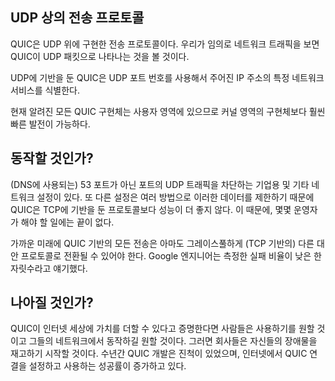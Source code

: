 <!--
## Transfer protocol over UDP

QUIC is a transfer protocol implemented on top of UDP. If you watch your network
traffic casually, you will see QUIC appear as UDP packets.

Based on UDP it also then uses UDP port numbers to identify specific network
services on a given IP address.

All known QUIC implementations are currently in user-space, which allows for
more rapid evolution than kernel-space implementations typically allow.

## Will it work?

There are enterprises and other network setups that block UDP traffic on other
ports than 53 (used for DNS). Others throttle such data in ways that makes
QUIC perform worse than TCP based protocols. There is no end to what some
operators may do.

For the foreseeable future, all use of QUIC-based transports will probably
have to be able to gracefully fall-back to another (TCP-based) alternative.
Google engineers have previously mentioned measured failure rates in the low
single-digit percentages.

## Will it improve?

Chances are that if QUIC proves to be a valuable addition to the Internet
world, people will want to use it and they will want it to function in their
networks and then companies may start to reconsider their obstacles. During
the years the development of QUIC has progressed, the success rate for
establishing and using QUIC connections across the Internet has increased.
-->

## UDP 상의 전송 프로토콜

QUIC은 UDP 위에 구현한 전송 프로토콜이다. 우리가 임의로 네트워크 트래픽을 보면
QUIC이 UDP 패킷으로 나타나는 것을 볼 것이다.

UDP에 기반을 둔 QUIC은 UDP 포트 번호를 사용해서 주어진 IP 주소의 특정 네트워크 서비스를 식별한다.

현재 알려진 모든 QUIC 구현체는 사용자 영역에 있으므로 커널 영역의 구현체보다 훨씬 빠른 발전이 가능하다.

## 동작할 것인가?

(DNS에 사용되는) 53 포트가 아닌 포트의 UDP 트래픽을 차단하는 기업용 및 기타 네트워크 설정이 있다.
또 다른 설정은 여러 방법으로 이러한 데이터를 제한하기 때문에 QUIC은 TCP에 기반을 둔 프로토콜보다
성능이 더 좋지 않다. 이 때문에, 몇몇 운영자가 해야 할 일에는 끝이 없다.

가까운 미래에 QUIC 기반의 모든 전송은 아마도 그레이스풀하게 (TCP 기반의) 다른 대안 프로토콜로
전환될 수 있어야 한다. Google 엔지니어는 측정한 실패 비율이 낮은 한 자릿수라고 얘기했다.

## 나아질 것인가?

QUIC이 인터넷 세상에 가치를 더할 수 있다고 증명한다면 사람들은 사용하기를 원할 것이고 그들의
네트워크에서 동작하길 원할 것이다. 그러면 회사들은 자신들의 장애물을 재고하기 시작할 것이다.
수년간 QUIC 개발은 진척이 있었으며, 인터넷에서 QUIC 연결을 설정하고 사용하는 성공률이 증가하고 있다.
